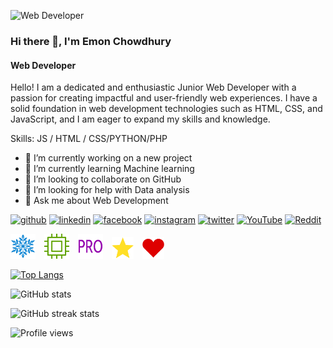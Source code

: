 ![Web Developer ](https://scontent.fdac138-1.fna.fbcdn.net/v/t39.30808-6/330581143_519659096730014_3926389233150013967_n.png?stp=dst-png_p180x540&_nc_cat=109&ccb=1-7&_nc_sid=e3f864&_nc_eui2=AeGytPQJth4uA4kqJW5wBzk_5jSElgUbTZrmNISWBRtNmiE7_eniDkZl81F5Y-V-jOradBnJDn-bc6Laq6OG31_5&_nc_ohc=aMPj3_3uqeQAX8-AD9a&_nc_ht=scontent.fdac138-1.fna&oh=00_AfCdxIvHK3odGyBQXPXvUGhO9_1I-UN2krTYW_PhbaOGEw&oe=6469C942)
### Hi there 👋, I'm Emon Chowdhury
#### Web Developer 


Hello! I am a dedicated and enthusiastic Junior Web Developer with a passion for creating impactful and user-friendly web experiences. I have a solid foundation in web development technologies such as HTML, CSS, and JavaScript, and I am eager to expand my skills and knowledge.

Skills: JS / HTML / CSS/PYTHON/PHP

- 🔭 I’m currently working on a new project 
- 🌱 I’m currently learning Machine learning  
- 👯 I’m looking to collaborate on GitHub  
- 🤔 I’m looking for help with Data analysis  
- 💬 Ask me about Web Development  


[<img src='https://cdn.jsdelivr.net/npm/simple-icons@3.0.1/icons/github.svg' alt='github' height='40'>](https://github.com/chowdhuryemon)  [<img src='https://cdn.jsdelivr.net/npm/simple-icons@3.0.1/icons/linkedin.svg' alt='linkedin' height='40'>](https://www.linkedin.com/in/chowdhury_emon/)  [<img src='https://cdn.jsdelivr.net/npm/simple-icons@3.0.1/icons/facebook.svg' alt='facebook' height='40'>](https://www.facebook.com/chowdhuryemon999)  [<img src='https://cdn.jsdelivr.net/npm/simple-icons@3.0.1/icons/instagram.svg' alt='instagram' height='40'>](https://www.instagram.com/chowdhury_emon69/)  [<img src='https://cdn.jsdelivr.net/npm/simple-icons@3.0.1/icons/twitter.svg' alt='twitter' height='40'>](https://twitter.com/chowdhuryemon999)  [<img src='https://cdn.jsdelivr.net/npm/simple-icons@3.0.1/icons/youtube.svg' alt='YouTube' height='40'>](https://www.youtube.com/channel/deshi_tigers)  [<img src='https://cdn.jsdelivr.net/npm/simple-icons@3.0.1/icons/reddit.svg' alt='Reddit' height='40'>](https://www.reddit.com/user/chowdhury_emon)  

<a href='https://archiveprogram.github.com/'><img src='https://raw.githubusercontent.com/acervenky/animated-github-badges/master/assets/acbadge.gif' width='40' height='40'></a> <a href='https://docs.github.com/en/developers'><img src='https://raw.githubusercontent.com/acervenky/animated-github-badges/master/assets/devbadge.gif' width='40' height='40'></a> <a href='https://github.com/pricing'><img src='https://raw.githubusercontent.com/acervenky/animated-github-badges/master/assets/pro.gif' width='40' height='40'></a> <a href='https://stars.github.com/'><img src='https://raw.githubusercontent.com/acervenky/animated-github-badges/master/assets/starbadge.gif' width='35' height='35'></a> <a href='https://docs.github.com/en/github/supporting-the-open-source-community-with-github-sponsors'><img src='https://raw.githubusercontent.com/acervenky/animated-github-badges/master/assets/sponsorbadge.gif' width='35' height='35'></a> 

[![Top Langs](https://github-readme-stats.vercel.app/api/top-langs/?username=chowdhuryemon)](https://github.com/anuraghazra/github-readme-stats)

![GitHub stats](https://github-readme-stats.vercel.app/api?username=chowdhuryemon&show_icons=true)  

![GitHub streak stats](https://streak-stats.demolab.com/?user=chowdhuryemon)  

![Profile views](https://gpvc.arturio.dev/chowdhuryemon)  
